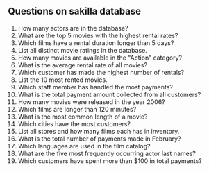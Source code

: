 ## Questions on sakilla database

1. How many actors are in the database?
2. What are the top 5 movies with the highest rental rates?
3. Which films have a rental duration longer than 5 days?
4. List all distinct movie ratings in the database.
5. How many movies are available in the "Action" category?
6. What is the average rental rate of all movies?
7. Which customer has made the highest number of rentals?
8. List the 10 most rented movies.
9. Which staff member has handled the most payments?
10. What is the total payment amount collected from all customers?
11. How many movies were released in the year 2006?
12. Which films are longer than 120 minutes?
13. What is the most common length of a movie?
14. Which cities have the most customers?
15. List all stores and how many films each has in inventory.
16. What is the total number of payments made in February?
17. Which languages are used in the film catalog?
18. What are the five most frequently occurring actor last names?
19. Which customers have spent more than \$100 in total payments?


